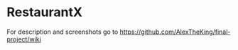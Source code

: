 # RestaurantX
For description and screenshots go to https://github.com/AlexTheKing/final-project/wiki
